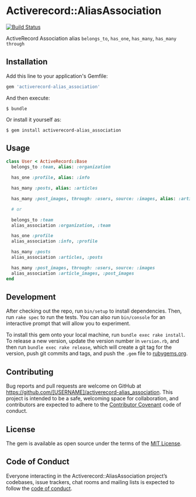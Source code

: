 # Activerecord::AliasAssociation

[![Build Status](https://travis-ci.org/Jun0kada/activerecord-alias_association.svg?branch=master)](https://travis-ci.org/Jun0kada/activerecord-alias_association)

ActiveRecord Association alias
`belongs_to`, `has_one`, `has_many`, `has_many through`

## Installation

Add this line to your application's Gemfile:

```ruby
gem 'activerecord-alias_association'
```

And then execute:

    $ bundle

Or install it yourself as:

    $ gem install activerecord-alias_association

## Usage

```ruby
class User < ActiveRecord::Base
  belongs_to :team, alias: :organization

  has_one :profile, alias: :info

  has_many :posts, alias: :articles

  has_many :post_images, through: :users, source: :images, alias: :article_images

  # or

  belongs_to :team
  alias_association :organization, :team

  has_one :profile
  alias_association :info, :profile

  has_many :posts
  alias_association :articles, :posts

  has_many :post_images, through: :users, source: :images
  alias_association :article_images, :post_images
end
```

## Development

After checking out the repo, run `bin/setup` to install dependencies. Then, run `rake spec` to run the tests. You can also run `bin/console` for an interactive prompt that will allow you to experiment.

To install this gem onto your local machine, run `bundle exec rake install`. To release a new version, update the version number in `version.rb`, and then run `bundle exec rake release`, which will create a git tag for the version, push git commits and tags, and push the `.gem` file to [rubygems.org](https://rubygems.org).

## Contributing

Bug reports and pull requests are welcome on GitHub at https://github.com/[USERNAME]/activerecord-alias_association. This project is intended to be a safe, welcoming space for collaboration, and contributors are expected to adhere to the [Contributor Covenant](http://contributor-covenant.org) code of conduct.

## License

The gem is available as open source under the terms of the [MIT License](https://opensource.org/licenses/MIT).

## Code of Conduct

Everyone interacting in the Activerecord::AliasAssociation project’s codebases, issue trackers, chat rooms and mailing lists is expected to follow the [code of conduct](https://github.com/[USERNAME]/activerecord-alias_association/blob/master/CODE_OF_CONDUCT.md).
